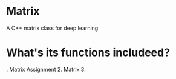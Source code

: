 # Matrix
A C++ matrix class for deep learning

# What's its functions includeed?
. Matrix Assignment
2. Matrix
3. 
